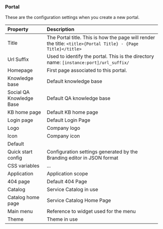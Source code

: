 ### Portal

These are the configuration settings when you create a new portal.

| Property | Description |
| :------ | :----------- |
| Title   | The Portal title. This is how the page will render the title: `<title>{Portal Title} - {Page Title}</title>` |
| Url Suffix | Used to identify the portal. This is the directory name: `[instance:port]/url_suffix/` |
| Homepage    | First page associated to this portal. |
| Knowledge base | Default knowledge base |
| Social QA Knowledge Base| Default QA knowledge base |
| KB home page | Default KB home page  |
| Login page| Default Login Page |
| Logo | Company logo |
| Icon| Company icon |
| Default | |
| Quick start config | Configuration settings generated by the Branding editor in JSON format |
| CSS variables | ... |
| Application| Application scope |
| 404 page| Default 404 Page |
| Catalog| Service Catalog in use |
| Catalog home page | Service Catalog Home Page |
| Main menu | Reference to widget used for the menu |
| Theme| Theme in use |
